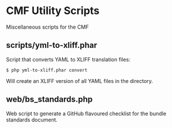 CMF Utility Scripts
===================

Miscellaneous scripts for the CMF

scripts/yml-to-xliff.phar
-------------------------

Script that converts YAML to XLIFF translation files:

    $ php yml-to-xliff.phar convert

Will create an XLIFF version of all YAML files in the directory.

web/bs_standards.php
--------------------

Web script to generate a GitHub flavoured checklist for the bundle standards
document.
